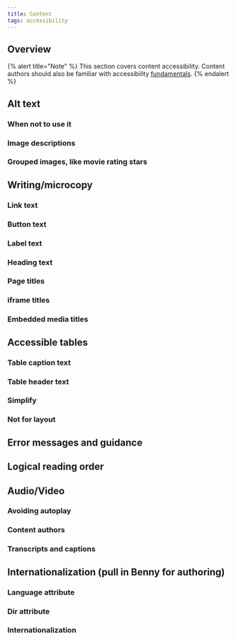 ```yaml
---
title: Content
tags: accessibility
---
```


## Overview 

{% alert title="Note" %}
This section covers content accessibility. Content authors should also be familiar with accessibility [fundamentals](./fundamentals).
{% endalert %}

## Alt text

### When not to use it

### Image descriptions

### Grouped images, like movie rating stars

## Writing/microcopy

### Link text

### Button text

### Label text

### Heading text

### Page titles

### iframe titles

### Embedded media titles

## Accessible tables

### Table caption text

### Table header text

### Simplify

### Not for layout

## Error messages and guidance

## Logical reading order

## Audio/Video

### Avoiding autoplay

### Content authors

### Transcripts and captions

## Internationalization (pull in Benny for authoring)

### Language attribute

### Dir attribute

### Internationalization